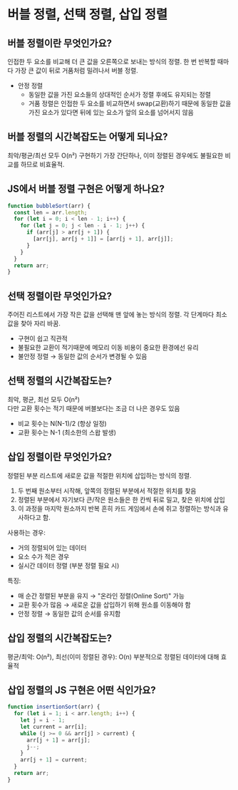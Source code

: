 # 버블 정렬, 선택 정렬, 삽입 정렬

## 버블 정렬이란 무엇인가요?

인접한 두 요소를 비교해 더 큰 값을 오른쪽으로 보내는 방식의 정렬.
한 번 반복할 때마다 가장 큰 값이 뒤로 거품처럼 밀려나서 버블 정렬.

- 안정 정렬
  - 동일한 값을 가진 요소들의 상대적인 순서가 정렬 후에도 유지되는 정렬
  - 거품 정렬은 인접한 두 요소를 비교하면서 swap(교환)하기 때문에 동일한 값을 가진 요소가 있다면 뒤에 있는 요소가 앞의 요소를 넘어서지 않음

## 버블 정렬의 시간복잡도는 어떻게 되나요?

최악/평균/최선 모두 O(n²)
구현하기 가장 간단하나, 이미 정렬된 경우에도 불필요한 비교를 하므로 비효율적.

## JS에서 버블 정렬 구현은 어떻게 하나요?

```js
function bubbleSort(arr) {
  const len = arr.length;
  for (let i = 0; i < len - 1; i++) {
    for (let j = 0; j < len - i - 1; j++) {
      if (arr[j] > arr[j + 1]) {
        [arr[j], arr[j + 1]] = [arr[j + 1], arr[j]];
      }
    }
  }
  return arr;
}
```

## 선택 정렬이란 무엇인가요?

주어진 리스트에서 가장 작은 값을 선택해 맨 앞에 놓는 방식의 정렬.
각 단계마다 최소값을 찾아 자리 바꿈.

- 구현이 쉽고 직관적
- 불필요한 교환이 적기때문에 메모리 이동 비용이 중요한 환경에선 유리
- 불안정 정렬 → 동일한 값의 순서가 변경될 수 있음

## 선택 정렬의 시간복잡도는?

최악, 평균, 최선 모두 O(n²)  
다만 교환 횟수는 적기 때문에 버블보다는 조금 더 나은 경우도 있음

- 비교 횟수는 N(N-1)/2 (항상 일정)
- 교환 횟수는 N-1 (최소한의 스왑 발생)

## 삽입 정렬이란 무엇인가요?

정렬된 부분 리스트에 새로운 값을 적절한 위치에 삽입하는 방식의 정렬.

1. 두 번째 원소부터 시작해, 앞쪽의 정렬된 부분에서 적절한 위치를 찾음
2. 정렬된 부분에서 자기보다 큰/작은 원소들은 한 칸씩 뒤로 밀고, 찾은 위치에 삽입
3. 이 과정을 마지막 원소까지 반복
   흔히 카드 게임에서 손에 쥐고 정렬하는 방식과 유사하다고 함.

사용하는 경우:

- 거의 정렬되어 있는 데이터
- 요소 수가 적은 경우
- 실시간 데이터 정렬 (부분 정렬 필요 시)

특징:

- 매 순간 정렬된 부분을 유지 → "온라인 정렬(Online Sort)" 가능
- 교환 횟수가 많음 → 새로운 값을 삽입하기 위해 원소를 이동해야 함
- 안정 정렬 → 동일한 값의 순서를 유지함

## 삽입 정렬의 시간복잡도는?

평균/최악: O(n²), 최선(이미 정렬된 경우): O(n)
부분적으로 정렬된 데이터에 대해 효율적

## 삽입 정렬의 JS 구현은 어떤 식인가요?

```js
function insertionSort(arr) {
  for (let i = 1; i < arr.length; i++) {
    let j = i - 1;
    let current = arr[i];
    while (j >= 0 && arr[j] > current) {
      arr[j + 1] = arr[j];
      j--;
    }
    arr[j + 1] = current;
  }
  return arr;
}
```

